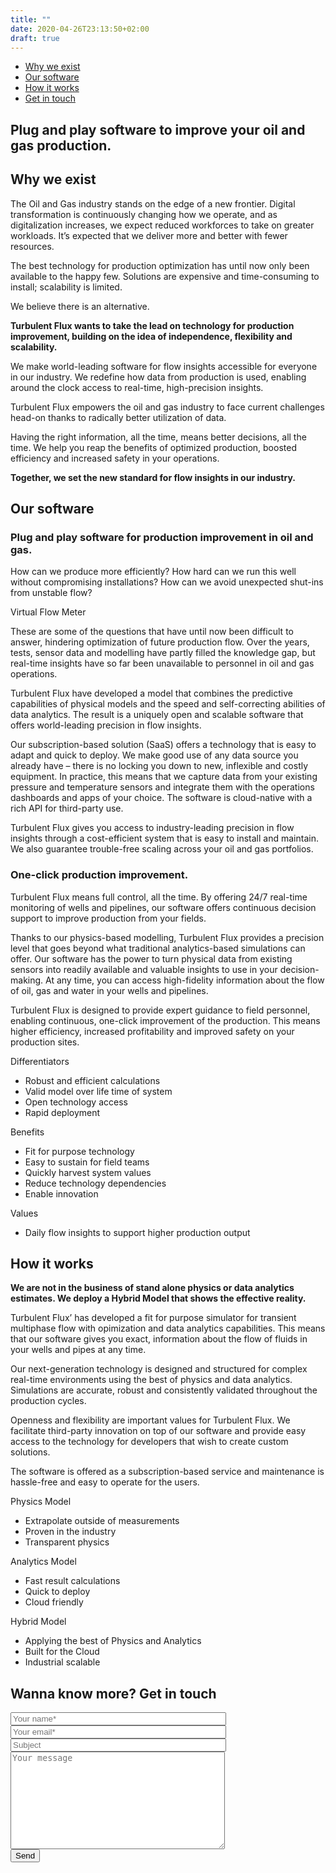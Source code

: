 ```yaml
---
title: ""
date: 2020-04-26T23:13:50+02:00
draft: true
---
```


<main class="main">
                <div class="side-navigation js-sticky-menu">
                    <ul class="side-navigation__list">
                        <li class="side-navigation__item">
                            <a href="#ID-why-we-exist" class="side-navigation__link">Why we exist</a>
                        </li>
                        <li class="side-navigation__item">
                            <a href="#ID-our-software" class="side-navigation__link">Our software</a>
                        </li>
                        <li class="side-navigation__item">
                            <a href="#ID-how-it-works" class="side-navigation__link">How it works</a>
                        </li>
                        <li class="side-navigation__item">
                            <a href="#ID-get-in-touch" class="side-navigation__link">Get in touch</a>
                        </li>
                    </ul>
                </div>
                <section class="hero hero--front" id="">
                    <div class="hero__bg-image-holder">
                        <div class="hero__bg-image-desktop" style="background-image: url('/images/shutterstock_647151109.jpg')"></div>
                        <div class="hero__bg-image-mobile" style="background-image: url('/images/shutterstock_647151109.jpg')"></div>
                    </div>
                    <div class="hero__wrapper">
                        <div class="hero__inner">
                            <div class="hero__holder">
                                <div class="hero__content">
                                    <h1 class="hero__heading">Plug and play software to improve your oil and gas production.</h1>
                                </div>
                            </div>
                        </div>
                    </div>
                </section>
                <div class="section section--p-y section--white js-scroll-trigger" id="#ID-why-we-exist">
                    <div class="section__wrapper">
                        <div class="section__inner section__inner--small section__inner--m-t">
                            <div class="section__holder">
                                <div class="section__content section__content--full">
                                    <div class="read-more js-read-more" data-max-height="400">
                                        <div class="read-more__content js-read-more-content">
                                            <h2>Why we exist</h2>
                                            <p>The Oil and Gas industry stands on the edge of a new frontier. Digital transformation is continuously changing how we operate, and as digitalization increases, we expect reduced workforces to take on greater workloads. It’s expected that we deliver more and better with fewer resources.</p>
                                            <p>The best technology for production optimization has until now only been available to the happy few. Solutions are expensive and time-consuming to install; scalability is limited.</p>
                                            <p>We believe there is an alternative.</p>
                                            <p><strong>Turbulent Flux wants to take the lead on technology for production improvement, building on the idea of independence, flexibility and scalability.</strong></p>
                                            <p>We make world-leading software for flow insights accessible for everyone in our industry. We redefine how data from production is used, enabling around the clock access to real-time, high-precision insights.</p>
                                            <p>Turbulent Flux empowers the oil and gas industry to face current challenges head-on thanks to radically better utilization of data.</p>
                                            <p>Having the right information, all the time, means better decisions, all the time. We help you reap the benefits of optimized production, boosted efficiency and increased safety in your operations.</p>
                                            <p><strong>Together, we set the new standard for flow insights in our industry.</strong></p>
                                        </div>
                                    </div>
                                </div>
                            </div>
                        </div>
                    </div>
                </div>
                <div class="section section--p-y section--gray js-scroll-trigger" id="#ID-our-software">
                    <div class="section__wrapper">
                        <div class="section__inner section__inner--small section__inner--m-t">
                            <div class="section__holder">
                                <div class="section__content section__content--full">
                                    <div class="read-more js-read-more" data-max-height="400">
                                        <div class="read-more__content js-read-more-content">
                                            <h2>Our software</h2>
                                            <h3>Plug and play software for production improvement in oil and gas.</h3>
                                            <p>How can we produce more efficiently? How hard can we run this well without compromising installations? How can we avoid unexpected shut-ins from unstable flow?</p>
                                            <p>Virtual Flow Meter</p>
                                            <p>These are some of the questions that have until now been difficult to answer, hindering optimization of future production flow. Over the years, tests, sensor data and modelling have partly filled the knowledge gap, but real-time insights have so far been unavailable to personnel in oil and gas operations.</p>
                                            <p>Turbulent Flux have developed a model that combines the predictive capabilities of physical models and the speed and self-correcting abilities of data analytics. The result is a uniquely open and scalable software that offers world-leading precision in flow insights.</p>
                                            <p>Our subscription-based solution (SaaS) offers a technology that is easy to adapt and quick to deploy. We make good use of any data source you already have &#8211; there is no locking you down to new, inflexible and costly equipment. In practice, this means that we capture data from your existing pressure and temperature sensors and integrate them with the operations dashboards and apps of your choice. The software is cloud-native with a rich API for third-party use.</p>
                                            <p>Turbulent Flux gives you access to industry-leading precision in flow insights through a cost-efficient system that is easy to install and maintain. We also guarantee trouble-free scaling across your oil and gas portfolios.</p>
                                            <h3>One-click production improvement.</h3>
                                            <p>Turbulent Flux means full control, all the time. By offering 24/7 real-time monitoring of wells and pipelines, our software offers continuous decision support to improve production from your fields.</p>
                                            <p>Thanks to our physics-based modelling, Turbulent Flux provides a precision level that goes beyond what traditional analytics-based simulations can offer. Our software has the power to turn physical data from existing sensors into readily available and valuable insights to use in your decision-making. At any time, you can access high-fidelity information about the flow of oil, gas and water in your wells and pipelines.</p>
                                            <p>Turbulent Flux is designed to provide expert guidance to field personnel, enabling continuous, one-click improvement of the production. This means higher efficiency, increased profitability and improved safety on your production sites.</p>
                                        </div>
                                    </div>
                                </div>
                            </div>
                        </div>
                        <div class="section__inner section__inner--m-t">
                            <div class="section__holder">
                                <div class="section__content section__content--full">
                                    <div class="content-box__wrapper">
                                        <div class="content-box">
                                            <div class="content-box__header">
                                                Differentiators
                                            </div>
                                            <div class="content-box__content">
                                                <ul class="content-box__list">
                                                    <li class="content-box__list-item">Robust and efficient calculations</li>
                                                    <li class="content-box__list-item">Valid model over life time of system</li>
                                                    <li class="content-box__list-item">Open technology access</li>
                                                    <li class="content-box__list-item">Rapid deployment</li>
                                                </ul>
                                            </div>
                                        </div>
                                        <div class="content-box__arrow">
                                            <img src="/images/icons/icon-box-arrow-right.svg" class="content-box__arrow-image" alt="" />
                                        </div>
                                        <div class="content-box">
                                            <div class="content-box__header">
                                                Benefits
                                            </div>
                                            <div class="content-box__content">
                                                <ul class="content-box__list">
                                                    <li class="content-box__list-item">Fit for purpose technology</li>
                                                    <li class="content-box__list-item">Easy to sustain for field teams</li>
                                                    <li class="content-box__list-item">Quickly harvest system values</li>
                                                    <li class="content-box__list-item">Reduce technology dependencies</li>
                                                    <li class="content-box__list-item">Enable innovation</li>
                                                </ul>
                                            </div>
                                        </div>
                                        <div class="content-box__arrow">
                                            <img src="/images/icons/icon-box-arrow-right.svg" class="content-box__arrow-image" alt="" />
                                        </div>
                                        <div class="content-box">
                                            <div class="content-box__header">
                                                Values
                                            </div>
                                            <div class="content-box__content">
                                                <ul class="content-box__list">
                                                    <li class="content-box__list-item">Daily flow insights to support higher production output</li>
                                                </ul>
                                            </div>
                                        </div>
                                    </div>
                                </div>
                            </div>
                        </div>
                    </div>
                </div>
                <div class="section section--p-y section--white js-scroll-trigger" id="#ID-how-it-works">
                    <div class="section__wrapper">
                        <div class="section__inner section__inner--small section__inner--m-t">
                            <div class="section__holder">
                                <div class="section__content section__content--full">
                                    <div class="read-more js-read-more" data-max-height="400">
                                        <div class="read-more__content js-read-more-content">
                                            <h2>How it works</h2>
                                            <p><strong>We are not in the business of stand alone physics or data analytics estimates. We deploy a Hybrid Model that shows the effective reality.</strong></p>
                                            <p>Turbulent Flux’ has developed a fit for purpose simulator for transient multiphase flow with opimization and data analytics capabilities. This means that our software gives you exact, information about the flow of fluids in your wells and pipes at any time.</p>
                                            <p>Our next-generation technology is designed and structured for complex real-time environments using the best of physics and data analytics. Simulations are accurate, robust and consistently validated throughout the production cycles.</p>
                                            <p>Openness and flexibility are important values for Turbulent Flux. We facilitate third-party innovation on top of our software and provide easy access to the technology for developers that wish to create custom solutions.</p>
                                            <p>The software is offered as a subscription-based service and maintenance is hassle-free and easy to operate for the users.</p>
                                        </div>
                                    </div>
                                </div>
                            </div>
                        </div>
                        <div class="section__inner section__inner--m-t">
                            <div class="section__holder">
                                <div class="section__content section__content--full">
                                    <div class="content-box__wrapper">
                                        <div class="content-box">
                                            <div class="content-box__header">
                                                Physics Model
                                            </div>
                                            <div class="content-box__content">
                                                <ul class="content-box__list">
                                                    <li class="content-box__list-item">Extrapolate outside of measurements</li>
                                                    <li class="content-box__list-item">Proven in the industry</li>
                                                    <li class="content-box__list-item">Transparent physics</li>
                                                </ul>
                                            </div>
                                        </div>
                                        <div class="content-box__arrow">
                                            <img src="/images/icons/icon-box-arrow-right.svg" class="content-box__arrow-image" alt="" />
                                        </div>
                                        <div class="content-box">
                                            <div class="content-box__header">
                                                Analytics Model
                                            </div>
                                            <div class="content-box__content">
                                                <ul class="content-box__list">
                                                    <li class="content-box__list-item">Fast result calculations</li>
                                                    <li class="content-box__list-item">Quick to deploy</li>
                                                    <li class="content-box__list-item">Cloud friendly</li>
                                                </ul>
                                            </div>
                                        </div>
                                        <div class="content-box__arrow">
                                            <img src="/images/icons/icon-box-arrow-right.svg" class="content-box__arrow-image" alt="" />
                                        </div>
                                        <div class="content-box">
                                            <div class="content-box__header">
                                                Hybrid Model
                                            </div>
                                            <div class="content-box__content">
                                                <ul class="content-box__list">
                                                    <li class="content-box__list-item">Applying the best of Physics and Analytics</li>
                                                    <li class="content-box__list-item">Built for the Cloud</li>
                                                    <li class="content-box__list-item">Industrial scalable</li>
                                                </ul>
                                            </div>
                                        </div>
                                    </div>
                                </div>
                            </div>
                        </div>
                    </div>
                </div>
                <div class="section section--p-y section--gray js-scroll-trigger" id="#ID-get-in-touch">
                    <div class="section__wrapper">
                        <div class="section__inner section__inner--small">
                            <div class="section__holder">
                                <div class="section__content section__content--full">
                                    <h2>Wanna know more? Get in touch</h2>
                                </div>
                            </div>
                        </div>
                        <div class="section__inner">
                            <div class="section__holder">
                                <div class="section__content">
                                    <div role="form" class="wpcf7" id="wpcf7-f5-p21-o1" lang="en-US" dir="ltr">
                                        <div class="screen-reader-response"></div>
                                        <form action="/#wpcf7-f5-p21-o1" method="post" class="wpcf7-form" novalidate="novalidate">
                                            <div style="display: none;">
                                                <input type="hidden" name="_wpcf7" value="5" />
                                                <input type="hidden" name="_wpcf7_version" value="5.1.7" />
                                                <input type="hidden" name="_wpcf7_locale" value="en_US" />
                                                <input type="hidden" name="_wpcf7_unit_tag" value="wpcf7-f5-p21-o1" />
                                                <input type="hidden" name="_wpcf7_container_post" value="21" />
                                            </div>
                                            <span class="wpcf7-form-control-wrap your-name"><input type="text" name="your-name" value="" size="40" class="wpcf7-form-control wpcf7-text wpcf7-validates-as-required form-field" aria-required="true" aria-invalid="false" placeholder="Your name*" /></span>
                                            <span class="wpcf7-form-control-wrap your-email"><input type="email" name="your-email" value="" size="40" class="wpcf7-form-control wpcf7-text wpcf7-email wpcf7-validates-as-required wpcf7-validates-as-email form-field" aria-required="true" aria-invalid="false" placeholder="Your email*" /></span>
                                            <span class="wpcf7-form-control-wrap your-subject"><input type="text" name="your-subject" value="" size="40" class="wpcf7-form-control wpcf7-text form-field" aria-invalid="false" placeholder="Subject" /></span>
                                            <span class="wpcf7-form-control-wrap your-message"><textarea name="your-message" cols="40" rows="10" class="wpcf7-form-control wpcf7-textarea form-field form-field--textarea" aria-invalid="false" placeholder="Your message"></textarea></span>
                                            <div class="form-footer">
                                                <input type="submit" value="Send" class="wpcf7-form-control wpcf7-submit button" />
                                            </div>
                                            <div class="wpcf7-response-output wpcf7-display-none"></div>
                                        </form>
                                    </div>
                                </div>
                            </div>
                        </div>
                    </div>
                </div>
            </main>

